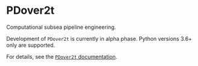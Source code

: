 # PDover2t  

Computational subsea pipeline engineering.

Development of `PDover2t` is currently in alpha phase. Python versions 3.6+ only are supported.

For details, see the [`PDover2t` documentation](https://qwilka.github.io/pdover2t/).

